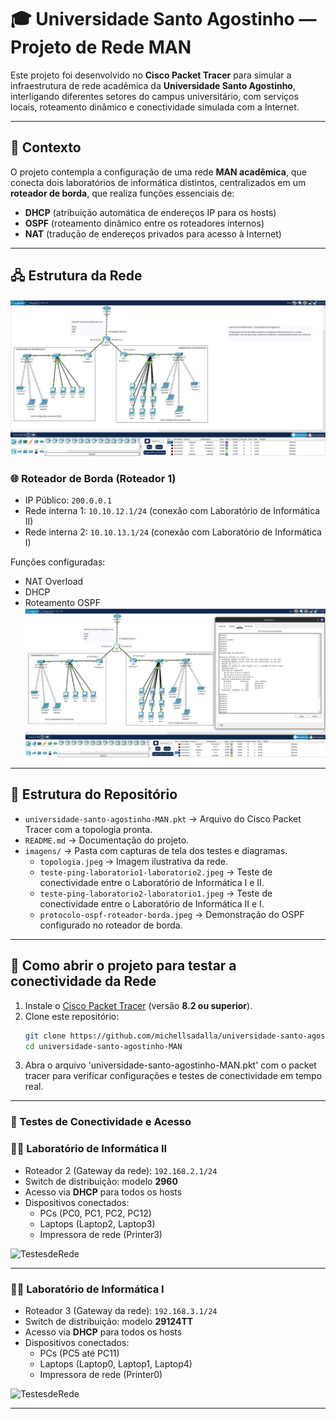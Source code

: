 # 🎓 Universidade Santo Agostinho — Projeto de Rede MAN

Este projeto foi desenvolvido no **Cisco Packet Tracer** para simular a infraestrutura de rede acadêmica da **Universidade Santo Agostinho**, interligando diferentes setores do campus universitário, com serviços locais, roteamento dinâmico e conectividade simulada com a Internet.

---

## 📖 Contexto

O projeto contempla a configuração de uma rede **MAN acadêmica**, que conecta dois laboratórios de informática distintos, centralizados em um **roteador de borda**, que realiza funções essenciais de:

- **DHCP** (atribuição automática de endereços IP para os hosts)
- **OSPF** (roteamento dinâmico entre os roteadores internos)
- **NAT** (tradução de endereços privados para acesso à Internet)

---

## 🖧 Estrutura da Rede

![Topologia](imagens/topologia.jpeg)

### 🌐 Roteador de Borda (Roteador 1)

- IP Público: `200.0.0.1`
- Rede interna 1: `10.10.12.1/24` (conexão com Laboratório de Informática II)
- Rede interna 2: `10.10.13.1/24` (conexão com Laboratório de Informática I)

Funções configuradas:

- NAT Overload
- DHCP
- Roteamento OSPF
  ![ProtocoloOSPF](imagens/protocolo-ospf-roteador-borda.jpeg)

---

## 📂 Estrutura do Repositório

- `universidade-santo-agostinho-MAN.pkt` → Arquivo do Cisco Packet Tracer com a topologia pronta.  
- `README.md` → Documentação do projeto.  
- `imagens/` → Pasta com capturas de tela dos testes e diagramas.  
  - `topologia.jpeg` → Imagem ilustrativa da rede.  
  - `teste-ping-laboratorio1-laboratorio2.jpeg` → Teste de conectividade entre o Laboratório de Informática I e II.  
  - `teste-ping-laboratorio2-laboratorio1.jpeg` → Teste de conectividade entre o Laboratório de Informática II e I.  
  - `protocolo-ospf-roteador-borda.jpeg` → Demonstração do OSPF configurado no roteador de borda.  

---

## 🚀 Como abrir o projeto para testar a conectividade da Rede

1. Instale o [Cisco Packet Tracer](https://www.netacad.com/pt/articles/news/download-cisco-packet-tracer?courseLang=pt-BR) (versão **8.2 ou superior**).  
2. Clone este repositório:
   ```bash
   git clone https://github.com/michellsadalla/universidade-santo-agostinho-MAN.git
   cd universidade-santo-agostinho-MAN
3. Abra o arquivo 'universidade-santo-agostinho-MAN.pkt' com o packet tracer para verificar configurações e testes de conectividade em tempo real.

---

### 📡 Testes de Conectividade e Acesso

### 🧑‍💻 Laboratório de Informática II

- Roteador 2 (Gateway da rede): `192.168.2.1/24`
- Switch de distribuição: modelo **2960**
- Acesso via **DHCP** para todos os hosts
- Dispositivos conectados:
  - PCs (PC0, PC1, PC2, PC12)
  - Laptops (Laptop2, Laptop3)
  - Impressora de rede (Printer3)

![TestesdeRede](imagens/teste-ping-laboratorio2-laboratorio1.jpeg)

---

### 🧑‍💻 Laboratório de Informática I

- Roteador 3 (Gateway da rede): `192.168.3.1/24`
- Switch de distribuição: modelo **29124TT**
- Acesso via **DHCP** para todos os hosts
- Dispositivos conectados:
  - PCs (PC5 até PC11)
  - Laptops (Laptop0, Laptop1, Laptop4)
  - Impressora de rede (Printer0)

![TestesdeRede](imagens/teste-ping-laboratorio1-laboratorio2.jpeg)

---
